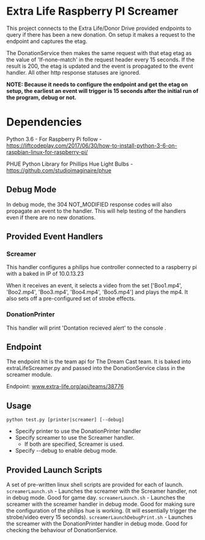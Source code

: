 # Extra Life Raspberry PI Screamer

This project connects to the Extra Life/Donor Drive provided endpoints to query if there has been a new donation. On setup it makes a request to the endpoint and captures the etag.

The DonationService then makes the same request with that etag etag as the value of 'If-none-match' in the request header every 15 seconds. If the result is 200, the etag is updated and the event is propagated to the event handler. All other http response statuses are ignored.

**NOTE: Because it needs to configure the endpoint and get the etag on setup, the earliest an event will trigger is 15 seconds after the initial run of the program, debug or not.**

# Dependencies
Python 3.6 - For Raspberry Pi follow - https://liftcodeplay.com/2017/06/30/how-to-install-python-3-6-on-raspbian-linux-for-raspberry-pi/

PHUE Python Library for Phillips Hue Light Bulbs - https://github.com/studioimaginaire/phue

## Debug Mode

In debug mode, the 304 NOT_MODIFIED response codes will also propagate an event to the handler. This will help testing of the handlers even if there are no new donations.

## Provided Event Handlers

### Screamer
This handler configures a philips hue controller connected to a raspberry pi with a baked in IP of 10.0.13.23

When it receives an event, it selects a video from the set ['Boo1.mp4', 'Boo2.mp4', 'Boo3.mp4', 'Boo4.mp4', 'Boo5.mp4'] and plays the mp4. It also sets off a pre-configured set of strobe effects.

### DonationPrinter
This handler will print 'Dontation recieved alert' to the console .

## Endpoint
The endpoint hit is the team api for The Dream Cast team. It is baked into extraLifeScreamer.py and passed into the DonationService class in the screamer module.

Endpoint: www.extra-life.org/api/teams/38776

## Usage

`python test.py [printer|screamer] [--debug]`

 - Specify printer to use the DonationPrinter handler
 - Specify screamer to use the Screamer handler. 
	  - If both are specified, Screamer is used.
  - Specify --debug to enable debug mode.

## Provided Launch Scripts
A set of pre-written linux shell scripts are provided for each of launch.
`screamerLaunch.sh` - Launches the screamer with the Screamer handler, not in debug mode. Good for game day.
`screamerLaunch.sh` - Launches the screamer with the screamer handler in debug mode. Good for making sure the configuration of the philips hue is working. (It will essentially trigger the strobe/video every 15 seconds).
`screamerLaunchDebugPrint.sh` - Launches the screamer with the DonationPrinter handler in debug mode. Good for checking the behaviour of DonationService.
